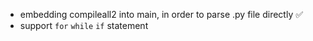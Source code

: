 - embedding compileall2 into main, in order to parse .py file directly ✅
- support `for` `while` `if` statement 